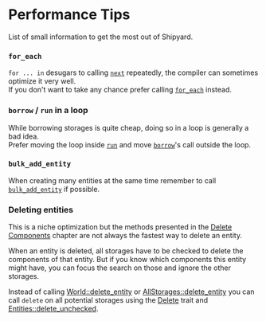 # Performance Tips

List of small information to get the most out of Shipyard.

### `for_each`

`for ... in` desugars to calling [`next`](https://doc.rust-lang.org/std/iter/trait.Iterator.html#tymethod.next) repeatedly, the compiler can sometimes optimize it very well.  
If you don't want to take any chance prefer calling [`for_each`](https://doc.rust-lang.org/std/iter/trait.Iterator.html#method.for_each) instead.

### `borrow` / `run` in a loop

While borrowing storages is quite cheap, doing so in a loop is generally a bad idea.  
Prefer moving the loop inside [`run`](https://docs.rs/shipyard/0.8/shipyard/struct.World.html#method.run) and move [`borrow`](https://docs.rs/shipyard/0.8/shipyard/struct.World.html#method.borrow)'s call outside the loop.

### `bulk_add_entity`

When creating many entities at the same time remember to call [`bulk_add_entity`](https://docs.rs/shipyard/0.8/shipyard/struct.World.html#method.bulk_add_entity) if possible.

### Deleting entities

This is a niche optimization but the methods presented in the [Delete Components](../fundamentals/delete-components.md) chapter are not always the fastest way to delete an entity.

When an entity is deleted, all storages have to be checked to delete the components of that entity.
But if you know which components this entity might have, you can focus the search on those and ignore the other storages.

Instead of calling [World::delete_entity](https://docs.rs/shipyard/0.8/shipyard/struct.World.html#method.delete_entity) or [AllStorages::delete_entity](https://docs.rs/shipyard/0.8/shipyard/struct.AllStorages.html#method.delete_entity) you can call `delete` on all potential storages using the [Delete](https://docs.rs/shipyard/0.8/shipyard/trait.Delete.html) trait and [Entities::delete_unchecked](https://docs.rs/shipyard/0.8/shipyard/struct.Entities.html#method.delete_unchecked).
